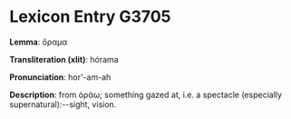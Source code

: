 # Lexicon Entry G3705

**Lemma**: ὅραμα

**Transliteration (xlit)**: hórama

**Pronunciation**: hor'-am-ah

**Description**:
from ὁράω; something gazed at, i.e. a spectacle (especially supernatural):--sight, vision.
